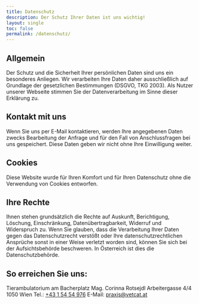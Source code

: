 ```yaml
---
title: Datenschutz
description: Der Schutz Ihrer Daten ist uns wichtig!
layout: single
toc: false
permalink: /datenschutz/
---
```


## Allgemein

Der Schutz und die Sicherheit Ihrer persönlichen Daten sind uns ein besonderes Anliegen. Wir verarbeiten Ihre Daten daher ausschließlich auf Grundlage der gesetzlichen Bestimmungen (DSGVO, TKG 2003). Als Nutzer unserer Webseite stimmen Sie der Datenverarbeitung im Sinne dieser Erklärung zu.
 
## Kontakt mit uns

Wenn Sie uns per E-Mail kontaktieren, werden Ihre angegebenen Daten zwecks Bearbeitung der Anfrage und für den Fall von Anschlussfragen bei uns gespeichert. Diese Daten geben wir nicht ohne Ihre Einwilligung weiter.
 
## Cookies                                            

Diese Website wurde für Ihren Komfort und für Ihren Datenschutz ohne die Verwendung von Cookies entworfen.
 
## Ihre Rechte

Ihnen stehen grundsätzlich die Rechte auf Auskunft, Berichtigung, Löschung, Einschränkung, Datenübertragbarkeit, Widerruf und Widerspruch zu. Wenn Sie glauben, dass die Verarbeitung Ihrer Daten gegen das Datenschutzrecht verstößt oder Ihre datenschutzrechtlichen Ansprüche sonst in einer Weise verletzt worden sind, können Sie sich bei der Aufsichtsbehörde beschweren. In Österreich ist dies die Datenschutzbehörde.
 
## So erreichen Sie uns:

Tierambulatorium am Bacherplatz
Mag. Corinna Rotsejdl
Arbeitergasse 4/4
1050 Wien
Tel.: <a href="tel:+43 1 54 54 976">+43 1 54 54 976</a>
E-Mail: praxis@vetcat.at